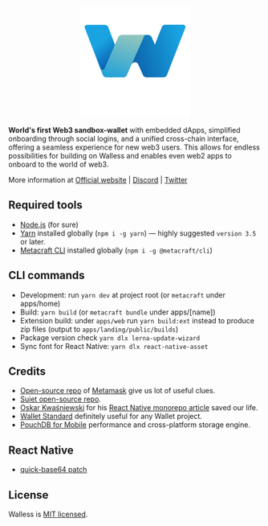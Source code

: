 <div align="center">
  <img src="/apps/web/assets/img/icon-lg.png" />
</div>

**World's first Web3 sandbox-wallet** with embedded dApps, simplified onboarding through social logins, and a unified cross-chain interface, offering a seamless experience for new web3 users. This allows for endless possibilities for building on Walless and enables even web2 apps to onboard to the world of web3.

More information at [Official website](https://walless.io) | [Discord](https://discord.gg/2bzf9qjuN3) | [Twitter](https://twitter.com/walless_wallet)

## Required tools
- [Node.js](https://nodejs.org/en) (for sure)
- [Yarn](https://yarnpkg.com/getting-started/install) installed globally (`npm i -g yarn`) — highly suggested `version 3.5` or later.
- [Metacraft CLI](https://github.com/cocrafts/metacraft-cli) installed globally (`npm i -g @metacraft/cli`)

## CLI commands
- Development: run `yarn dev` at project root (or `metacraft` under apps/home)
- Build: `yarn build` (or `metacraft bundle` under apps/[name])
- Extension build: under `apps/web` run `yarn build:ext` instead to produce zip files (output to `apps/landing/public/builds`)
- Package version check `yarn dlx lerna-update-wizard`
- Sync font for React Native: `yarn dlx react-native-asset`

## Credits
- [Open-source repo](https://github.com/MetaMask/metamask-extension) of [Metamask](https://metamask.io/) give us lot of useful clues.
- [Suiet open-source repo](https://github.com/suiet/suiet).
- [Oskar Kwaśniewski](https://www.callstack.com/blog-author/oskar-kwasniewski) for his [React Native monorepo article](https://www.callstack.com/blog/setting-up-react-native-monorepo-with-yarn-workspaces) saved our life.
- [Wallet Standard](https://github.com/wallet-standard/wallet-standard) definitely useful for any Wallet project.
- [PouchDB for Mobile](https://dev.to/craftzdog/a-performant-way-to-use-pouchdb7-on-react-native-in-2022-24ej) performance and cross-platform storage engine.

## React Native
- [quick-base64 patch](https://github.com/craftzdog/react-native-quick-base64/issues/19)

## License
Walless is [MIT licensed](./LICENSE).
